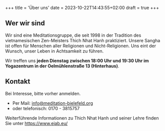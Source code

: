 +++
title = 'Über uns'
date = 2023-10-22T14:43:55+02:00
draft = true
+++

## Wer wir sind

Wir sind eine Meditationsgruppe, die seit 1998 in der Tradition des vietnamesischen Zen-Meisters Thich Nhat Hanh praktiziert. Unsere Sangha ist offen für Menschen aller Religionen und Nicht-Religionen. Uns eint der Wunsch, unser Leben in Achtsamkeit zu führen.

Wir treffen uns **jeden Dienstag zwischen 18:00 Uhr und 19:30 Uhr im Yogazentrum in der Oelmühlenstraße 13 (Hinterhaus)**.

## Kontakt

Bei Interesse, bitte vorher anmelden.
* Per Mail: info@meditation-bielefeld.org
* oder telefonisch: 0170 - 3815757

Weiterführende Informationen zu Thich Nhat Hanh und seiner Lehre finden Sie unter https://www.eiab.eu/